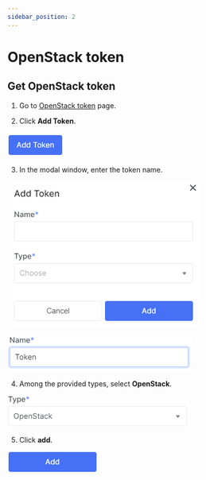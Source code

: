 ```yaml
---
sidebar_position: 2
---
```


# OpenStack token


## Get OpenStack token

1. Go to [OpenStack token](https://console.ocplanet.cloud/account-settings/api-access) page.

2. Click **Add Token**.

![](../img/tokens/1.png)

3. In the modal window, enter the token name.

![](../img/tokens/2.png)

![](../img/tokens/3.png)

4. Among the provided types, select **OpenStack**.

![](../img/tokens/os.png)

5. Click **add**.

![](../img/tokens/5.png)
